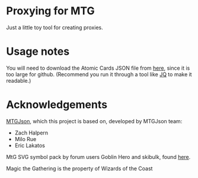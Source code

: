 # Proxying for MTG

Just a little toy tool for creating proxies.

# Usage notes

You will need to download the Atomic Cards JSON file from [here](https://mtgjson.com/downloads/all-files/#atomiccards), since it is too large for github. (Recommend you run it through a tool like [JQ](https://jqlang.github.io/jq/) to make it readable.)

# Acknowledgements

[MTGJson](https://mtgjson.com/), which this project is based on, developed by MTGJson team:

- Zach Halpern
- Milo Rue
- Eric Lakatos

MtG SVG symbol pack by forum users Goblin Hero and skibulk, found [here](https://www.slightlymagic.net/forum/viewtopic.php?t=4430).

Magic the Gathering is the property of Wizards of the Coast